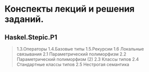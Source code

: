 ﻿
#  Конспекты лекций и решения заданий.
## Haskel.Stepic.P1
>1.3.Операторы
>1.4.Базовые типы
>1.5.Рекурсии
>1.6 Локальные связывания
>2.1 Параметрический полиморфизм
>2.2 Параметрический полиморфизм (2)
>2.3 Классы типов
>2.4 Стандартные классы типов
>2.5 Нестрогая семантика